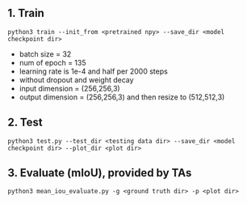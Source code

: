
## 1. Train

```
python3 train --init_from <pretrained npy> --save_dir <model checkpoint dir>
```
- batch size = 32
- num of epoch = 135
- learning rate is 1e-4 and half per 2000 steps
- without dropout and weight decay
- input dimension = (256,256,3)
- output dimension = (256,256,3) and then resize to (512,512,3)


## 2. Test

```
python3 test.py --test_dir <testing data dir> --save_dir <model checkpoint dir> --plot_dir <plot dir>
```

## 3. Evaluate (mIoU), provided by TAs

```
python3 mean_iou_evaluate.py -g <ground truth dir> -p <plot dir>
```
